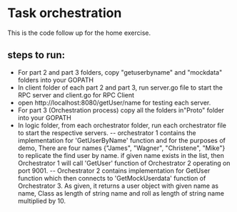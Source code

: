 #  Task orchestration

This is the code follow up for the home exercise.

## steps to run:
- For part 2 and part 3 folders, copy "getuserbyname" and "mockdata" folders into your GOPATH
- In client folder of each part 2 and part 3, run server.go file to start the RPC server and client.go for RPC Client
- open http://localhost:8080/getUser/name for testing each server.
- For part 3 (Orchestration process) copy all the folders in"Proto" folder into your GOPATH
- In logic folder, from each  orchestrator folder,  run each orchestrator file to start the respective servers. 
--  orchestrator 1 contains the implementation for 'GetUserByName' function and for the purposes of demo, There are four names {"James", "Wagner", "Christene", "Mike"} to replicate the find user by name. if given name exists in the list, then Orchestrator 1 will call 'GetUser' function of Orchestrator 2 operating on port 9001.
-- Orchestrator 2 contains implementation for GetUser function which then connects to 'GetMockUserdata' function of Orchestrator 3. As given, it returns a user object with given name as name, Class as length of string name and roll as length of string name multiplied by 10.




